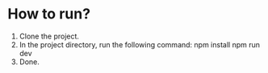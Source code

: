 # How to run?

1. Clone the project.
2. In the project directory, run the following command:
   npm install
   npm run dev
3. Done.
